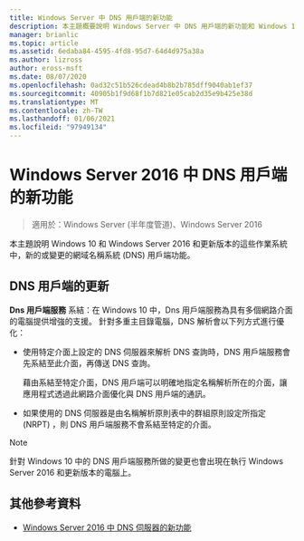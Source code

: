 ```yaml
---
title: Windows Server 中 DNS 用戶端的新功能
description: 本主題概要說明 Windows Server 中 DNS 用戶端的新功能和 Windows 10
manager: brianlic
ms.topic: article
ms.assetid: 6edaba84-4595-4fd8-95d7-64d4d975a38a
ms.author: lizross
author: eross-msft
ms.date: 08/07/2020
ms.openlocfilehash: 0ad32c51b526cdead4b8b2b785dff9040ab1ef37
ms.sourcegitcommit: 40905b1f9d68f1b7d821e05cab2d35e9b425e38d
ms.translationtype: MT
ms.contentlocale: zh-TW
ms.lasthandoff: 01/06/2021
ms.locfileid: "97949134"
---
```

# <a name="whats-new-in-dns-client-in-windows-server-2016"></a>Windows Server 2016 中 DNS 用戶端的新功能

>適用於：Windows Server (半年度管道)、Windows Server 2016

本主題說明 Windows 10 和 Windows Server 2016 和更新版本的這些作業系統中，新的或變更的網域名稱系統 (DNS) 用戶端功能。

## <a name="updates-to-dns-client"></a>DNS 用戶端的更新

**Dns 用戶端服務** 系結：在 Windows 10 中，Dns 用戶端服務為具有多個網路介面的電腦提供增強的支援。 針對多重主目錄電腦，DNS 解析會以下列方式進行優化：

-   使用特定介面上設定的 DNS 伺服器來解析 DNS 查詢時，DNS 用戶端服務會先系結至此介面，再傳送 DNS 查詢。

    藉由系結至特定介面，DNS 用戶端可以明確地指定名稱解析所在的介面，讓應用程式透過此網路介面優化與 DNS 用戶端的通訊。

-   如果使用的 DNS 伺服器是由名稱解析原則表中的群組原則設定所指定 (NRPT) ，則 DNS 用戶端服務不會系結至特定的介面。

> [!NOTE]
> 針對 Windows 10 中的 DNS 用戶端服務所做的變更也會出現在執行 Windows Server 2016 和更新版本的電腦上。

## <a name="additional-references"></a>其他參考資料

-   [Windows Server 2016 中 DNS 伺服器的新功能](What-s-New-in-DNS-Server.md)


